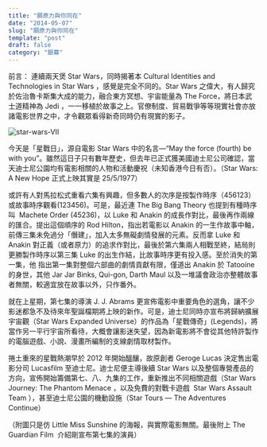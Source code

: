 ```yaml
---
title: "願原力與你同在"
date: "2014-05-07"
slug: "願原力與你同在"
template: "post"
draft: false
category: "銀幕"
---
```


前言： 連續兩天煲 Star Wars，同時揭著本 Cultural Identities and Technologies in Star Wars ，感覺是完全不同的。Star Wars 之偉大，有人歸究於佐治魯卡斯集大成的能力，融合東方冥想、宇宙能量為 The Force，將日本武士道精神為 Jedi ，一一移植於故事之上。官僚制度、貿易戰爭等等現實社會亦放諸電影世界之中，才令觀眾看得新奇同時仍有現實的影子。

![star-wars-VII](media/star-wars-vii.jpg)

今天是「星戰日」，源自電影 Star Wars 中的名言—“May the force (fourth) be with you”。雖然這日子只有數年歷史，但去年已正式獲美國迪士尼公司確認，當天迪士尼公園均有電影相關的人物和活動慶祝（未知香港今日有否）。（Star Wars: A New Hope 正式上映其實是 25/5/1977）

或許有人對馬拉松式重看六集有興趣，但多數人的次序是按製作時序（456123）或故事時序觀看(123456)。可是，最近連 The Big Bang Theory 也提到有種時序叫  Machete Order (45236)，以 Luke 和 Anakin 的成長作對比，最後再作兩線的匯合。提出這個順序的 Rod Hilton，指出若電影以 Anakin 的一生作故事中軸，前傳三集未免過分「僭建」，加入太多無礙劇情發展的元素。反而拿 Luke 和 Anakin 對正義（或者原力）的追求作對比，最後於第六集兩人相戰至終，結局則更勝製作時序以第三集 Luke 的出生作結，比故事時序更有投入感。至於消失的第一集，他 指出第一集對整個六部曲的劇情貢獻有限，僅道出 Anakin 於 Tatooine 的身世，其他 Jar Jar Binks, Qui-gon, Darth Maul 以及一堆議會政治亦整體故事者無關，較適宜放在故事以外，只作番外。

就在上星期，第七集的導演 J. J. Abrams 更宣佈電影中重要角色的選角，讓不少影迷都急不及待來年聖誕檔期將上映的新作。可是，迪士尼同時亦宣布將歸納擴展宇宙觀（Star Wars Expanded Universe）的作品為「星戰傳奇」(Legends)，將當作另一平行宇宙所看待，大概會讓影迷失望，因為新電影將不會從其他特許製作的電腦遊戲、小說、漫畫所編制的支線劇情取材製作。

捲土重來的星戰熱潮早於 2012 年開始醞釀，故原創者 Geroge Lucas 決定售出電影分司 Lucasfilm 至迪士尼。迪士尼便主導後續 Star Wars 以及整個專營產品的方向，宣佈開始籌備第七、八、九集的工作，重新推出不同相關遊戲（Star Wars Journey: The Phantom Menace ，以及免費的對戰卡遊戲  Star Wars Assault Team ），甚至迪士尼公園的機動設施（Star Tours — The Adventures Continue）

（附圖只是仿 Little Miss Sunshine 的海報，與實際電影無關。最後附上 The Guardian Film  介紹剛宣布第七集的演員）
